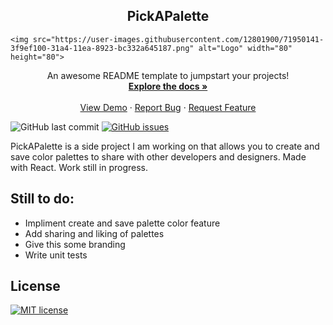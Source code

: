 <p align="center">
  
  <h2 align="center">PickAPalette</h2>
  
    <img src="https://user-images.githubusercontent.com/12801900/71950141-3f9ef100-31a4-11ea-8923-bc332a645187.png" alt="Logo" width="80" height="80">
    
  <p align="center">
    An awesome README template to jumpstart your projects!
    <br />
    <a href="https://github.com/othneildrew/Best-README-Template"><strong>Explore the docs »</strong></a>
    <br />
    <br />
    <a href="https://github.com/othneildrew/Best-README-Template">View Demo</a>
    ·
    <a href="https://github.com/othneildrew/Best-README-Template/issues">Report Bug</a>
    ·
    <a href="https://github.com/othneildrew/Best-README-Template/issues">Request Feature</a>
  </p>
</p>

![GitHub last commit](https://img.shields.io/github/last-commit/jsquardo/PickAPalette?style=flat-square) [![GitHub issues](https://img.shields.io/github/issues/Naereen/StrapDown.js.svg)](https://GitHub.com/jsquardo/PickAPalette/issues/)

PickAPalette is a side project I am working on that allows you to create and save color palettes to share with other developers and designers. Made with React. Work still in progress.


## Still to do:
 *  Impliment create and save palette color feature
 *  Add sharing and liking of palettes
 *  Give this some branding
 *  Write unit tests


License
----
[![MIT license](https://img.shields.io/badge/License-MIT-blue.svg)](https://lbesson.mit-license.org/)
